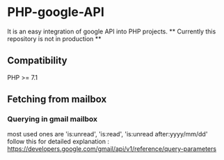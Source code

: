 # PHP-google-API
It is an easy integration of google API into PHP projects.
** Currently this repository is not in production **

## Compatibility
PHP >= 7.1

## Fetching from mailbox

### Querying in gmail mailbox
most used ones are 'is:unread', 'is:read', 'is:unread after:yyyy/mm/dd'
follow this for detailed explanation : https://developers.google.com/gmail/api/v1/reference/query-parameters
